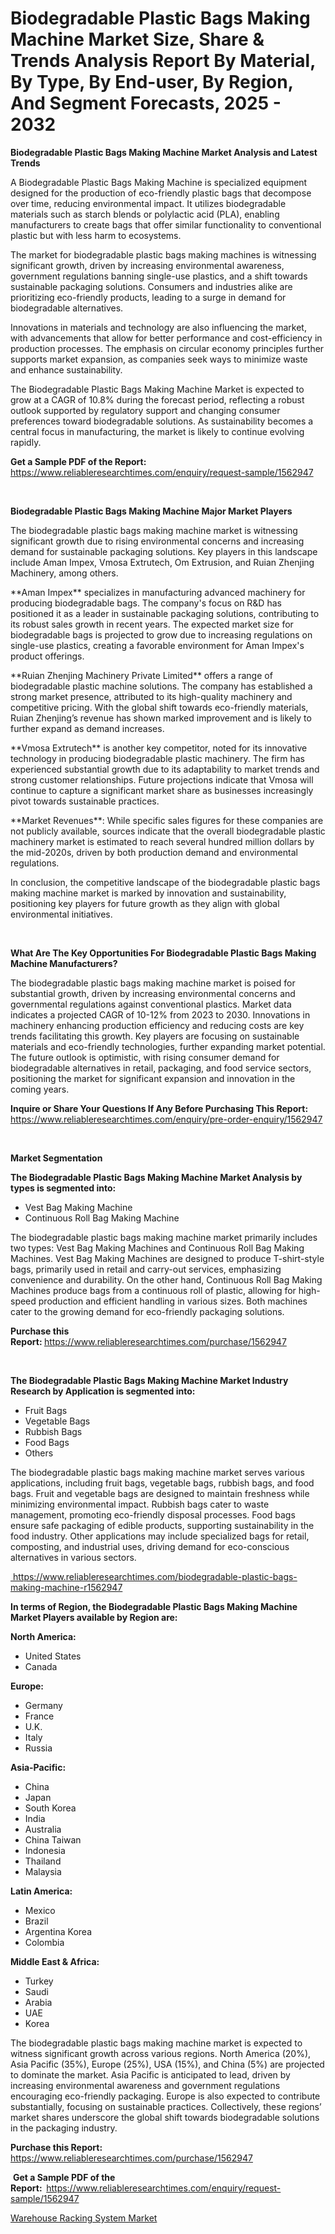 <p><h1>Biodegradable Plastic Bags Making Machine Market Size, Share & Trends Analysis Report By Material, By Type, By End-user, By Region, And Segment Forecasts, 2025 - 2032</h1></p><p><strong>Biodegradable Plastic Bags Making Machine Market Analysis and Latest Trends</strong></p>
<p><p>A Biodegradable Plastic Bags Making Machine is specialized equipment designed for the production of eco-friendly plastic bags that decompose over time, reducing environmental impact. It utilizes biodegradable materials such as starch blends or polylactic acid (PLA), enabling manufacturers to create bags that offer similar functionality to conventional plastic but with less harm to ecosystems.</p><p>The market for biodegradable plastic bags making machines is witnessing significant growth, driven by increasing environmental awareness, government regulations banning single-use plastics, and a shift towards sustainable packaging solutions. Consumers and industries alike are prioritizing eco-friendly products, leading to a surge in demand for biodegradable alternatives. </p><p>Innovations in materials and technology are also influencing the market, with advancements that allow for better performance and cost-efficiency in production processes. The emphasis on circular economy principles further supports market expansion, as companies seek ways to minimize waste and enhance sustainability. </p><p>The Biodegradable Plastic Bags Making Machine Market is expected to grow at a CAGR of 10.8% during the forecast period, reflecting a robust outlook supported by regulatory support and changing consumer preferences toward biodegradable solutions. As sustainability becomes a central focus in manufacturing, the market is likely to continue evolving rapidly.</p></p>
<p><strong>Get a Sample PDF of the Report:&nbsp;</strong> <a href="https://www.reliableresearchtimes.com/enquiry/request-sample/1562947?utm_campaign=2771&utm_medium=2&utm_source=Github&utm_content=ia&utm_term=08042025&utm_id=biodegradable-plastic-bags-making-machine">https://www.reliableresearchtimes.com/enquiry/request-sample/1562947</a></p>
<p>&nbsp;</p>
<p><strong>Biodegradable Plastic Bags Making Machine Major Market Players</strong></p>
<p><p>The biodegradable plastic bags making machine market is witnessing significant growth due to rising environmental concerns and increasing demand for sustainable packaging solutions. Key players in this landscape include Aman Impex, Vmosa Extrutech, Om Extrusion, and Ruian Zhenjing Machinery, among others.</p><p>**Aman Impex** specializes in manufacturing advanced machinery for producing biodegradable bags. The company's focus on R&D has positioned it as a leader in sustainable packaging solutions, contributing to its robust sales growth in recent years. The expected market size for biodegradable bags is projected to grow due to increasing regulations on single-use plastics, creating a favorable environment for Aman Impex's product offerings.</p><p>**Ruian Zhenjing Machinery Private Limited** offers a range of biodegradable plastic machine solutions. The company has established a strong market presence, attributed to its high-quality machinery and competitive pricing. With the global shift towards eco-friendly materials, Ruian Zhenjing’s revenue has shown marked improvement and is likely to further expand as demand increases.</p><p>**Vmosa Extrutech** is another key competitor, noted for its innovative technology in producing biodegradable plastic machinery. The firm has experienced substantial growth due to its adaptability to market trends and strong customer relationships. Future projections indicate that Vmosa will continue to capture a significant market share as businesses increasingly pivot towards sustainable practices.</p><p>**Market Revenues**: While specific sales figures for these companies are not publicly available, sources indicate that the overall biodegradable plastic machinery market is estimated to reach several hundred million dollars by the mid-2020s, driven by both production demand and environmental regulations.</p><p>In conclusion, the competitive landscape of the biodegradable plastic bags making machine market is marked by innovation and sustainability, positioning key players for future growth as they align with global environmental initiatives.</p></p>
<p>&nbsp;</p>
<p><strong>What Are The Key Opportunities For Biodegradable Plastic Bags Making Machine Manufacturers?</strong></p>
<p><p>The biodegradable plastic bags making machine market is poised for substantial growth, driven by increasing environmental concerns and governmental regulations against conventional plastics. Market data indicates a projected CAGR of 10-12% from 2023 to 2030. Innovations in machinery enhancing production efficiency and reducing costs are key trends facilitating this growth. Key players are focusing on sustainable materials and eco-friendly technologies, further expanding market potential. The future outlook is optimistic, with rising consumer demand for biodegradable alternatives in retail, packaging, and food service sectors, positioning the market for significant expansion and innovation in the coming years.</p></p>
<p><strong>Inquire or Share Your Questions If Any Before Purchasing This Report:</strong> <a href="https://www.reliableresearchtimes.com/enquiry/pre-order-enquiry/1562947?utm_campaign=2771&utm_medium=2&utm_source=Github&utm_content=ia&utm_term=08042025&utm_id=biodegradable-plastic-bags-making-machine">https://www.reliableresearchtimes.com/enquiry/pre-order-enquiry/1562947</a></p>
<p>&nbsp;</p>
<p><strong>Market Segmentation</strong></p>
<p><strong>The Biodegradable Plastic Bags Making Machine Market Analysis by types is segmented into:</strong></p>
<p><ul><li>Vest Bag Making Machine</li><li>Continuous Roll Bag Making Machine</li></ul></p>
<p><p>The biodegradable plastic bags making machine market primarily includes two types: Vest Bag Making Machines and Continuous Roll Bag Making Machines. Vest Bag Making Machines are designed to produce T-shirt-style bags, primarily used in retail and carry-out services, emphasizing convenience and durability. On the other hand, Continuous Roll Bag Making Machines produce bags from a continuous roll of plastic, allowing for high-speed production and efficient handling in various sizes. Both machines cater to the growing demand for eco-friendly packaging solutions.</p></p>
<p><strong>Purchase this Report:&nbsp;</strong><a href="https://www.reliableresearchtimes.com/purchase/1562947?utm_campaign=2771&utm_medium=2&utm_source=Github&utm_content=ia&utm_term=08042025&utm_id=biodegradable-plastic-bags-making-machine">https://www.reliableresearchtimes.com/purchase/1562947</a></p>
<p>&nbsp;</p>
<p><strong>The Biodegradable Plastic Bags Making Machine Market Industry Research by Application is segmented into:</strong></p>
<p><ul><li>Fruit Bags</li><li>Vegetable Bags</li><li>Rubbish Bags</li><li>Food Bags</li><li>Others</li></ul></p>
<p><p>The biodegradable plastic bags making machine market serves various applications, including fruit bags, vegetable bags, rubbish bags, and food bags. Fruit and vegetable bags are designed to maintain freshness while minimizing environmental impact. Rubbish bags cater to waste management, promoting eco-friendly disposal processes. Food bags ensure safe packaging of edible products, supporting sustainability in the food industry. Other applications may include specialized bags for retail, composting, and industrial uses, driving demand for eco-conscious alternatives in various sectors.</p></p>
<p><a href="https://www.reliableresearchtimes.com/biodegradable-plastic-bags-making-machine-r1562947?utm_campaign=2771&utm_medium=2&utm_source=Github&utm_content=ia&utm_term=08042025&utm_id=biodegradable-plastic-bags-making-machine">&nbsp;https://www.reliableresearchtimes.com/biodegradable-plastic-bags-making-machine-r1562947</a></p>
<p><strong>In terms of Region, the Biodegradable Plastic Bags Making Machine Market Players available by Region are:</strong></p>
<p>
    <p> <strong> North America: </strong>
        <ul>
            <li>United States</li>
            <li>Canada</li>
        </ul>
        </p> 
    <p> <strong> Europe: </strong>
        <ul>
            <li>Germany</li>
            <li>France</li>
            <li>U.K.</li>
            <li>Italy</li>
            <li>Russia</li>
        </ul>
        </p> 
    <p> <strong> Asia-Pacific: </strong>
        <ul>
            <li>China</li>
            <li>Japan</li>
            <li>South Korea</li>
            <li>India</li>
            <li>Australia</li>
            <li>China Taiwan</li>
            <li>Indonesia</li>
            <li>Thailand</li>
            <li>Malaysia</li>
        </ul>
        </p> 
    <p> <strong> Latin America: </strong>
        <ul>
            <li>Mexico</li>
            <li>Brazil</li>
            <li>Argentina Korea</li>
            <li>Colombia</li>
        </ul>
        </p> 
    <p> <strong> Middle East & Africa: </strong>
        <ul>
            <li>Turkey</li>
            <li>Saudi</li>
            <li>Arabia</li>
            <li>UAE</li>
            <li>Korea</li>
        </ul>
    </p>
    </p>
<p><p>The biodegradable plastic bags making machine market is expected to witness significant growth across various regions. North America (20%), Asia Pacific (35%), Europe (25%), USA (15%), and China (5%) are projected to dominate the market. Asia Pacific is anticipated to lead, driven by increasing environmental awareness and government regulations encouraging eco-friendly packaging. Europe is also expected to contribute substantially, focusing on sustainable practices. Collectively, these regions’ market shares underscore the global shift towards biodegradable solutions in the packaging industry.</p></p>
<p><strong>Purchase this Report: </strong><a href="https://www.reliableresearchtimes.com/purchase/1562947?utm_campaign=2771&utm_medium=2&utm_source=Github&utm_content=ia&utm_term=08042025&utm_id=biodegradable-plastic-bags-making-machine">https://www.reliableresearchtimes.com/purchase/1562947</a></p>
<p>&nbsp;<strong>Get a Sample PDF of the Report:&nbsp;&nbsp;</strong><a href="https://www.reliableresearchtimes.com/enquiry/request-sample/1562947?utm_campaign=2771&utm_medium=2&utm_source=Github&utm_content=ia&utm_term=08042025&utm_id=biodegradable-plastic-bags-making-machine">https://www.reliableresearchtimes.com/enquiry/request-sample/1562947</a></p>
<p><strong></strong></p>
<p><p><a href="https://github.com/abuugjetaj/Market-Research-Report-List-1/blob/main/warehouse-racking-system-market.md?utm_campaign=2771&utm_medium=2&utm_source=Github&utm_content=ia&utm_term=08042025&utm_id=biodegradable-plastic-bags-making-machine">Warehouse Racking System Market</a></p></p>